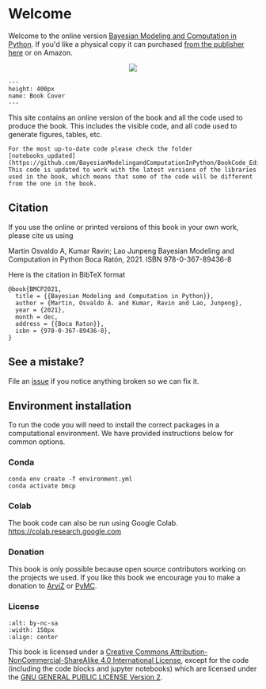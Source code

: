 # Welcome

Welcome to the online version
[Bayesian Modeling and Computation in Python]([https://www.routledge.com/Bayesian-Modeling-and-Computation-in-Python/Martin-Kumar-Lao/p/book/9780367894368](https://www.routledge.com/Bayesian-Modeling-and-Computation-in-Python/Martin-Kumar-Lao/p/book/9780367894368?utm_source=author&utm_medium=shared_link&utm_campaign=B043128_jm1_5ll_6rm_t081_1al_bayesianmodelingandcomputationinpythonauthorshare)). If you'd like a physical copy it can purchased 
[from the publisher here]([https://www.routledge.com/Bayesian-Modeling-and-Computation-in-Python/Martin-Kumar-Lao/p/book/9780367894368](https://www.routledge.com/Bayesian-Modeling-and-Computation-in-Python/Martin-Kumar-Lao/p/book/9780367894368?utm_source=author&utm_medium=shared_link&utm_campaign=B043128_jm1_5ll_6rm_t081_1al_bayesianmodelingandcomputationinpythonauthorshare)) or on Amazon.
<p align="center">
  <a href="https://www.amazon.com/Bayesian-Modeling-Computation-Chapman-Statistical/dp/036789436X?_encoding=UTF8&camp=1789&creative=9325&linkCode=ur2&tag=storypodca-20&linkId=2P4S6EY6B462X4AR" target="_blank" rel="noopener noreferrer" style="border:none;text-decoration:none"><img src="https://www.niftybuttons.com/amazon/amazon-button2.png"></a>


```{figure} ./Cover.jpg
---
height: 400px
name: Book Cover
---
```

This site contains an online version of the book and all the code used to produce the book.
This includes the visible code, and all code used to generate figures, tables, etc.


```{admonition} Updated code
For the most up-to-date code please check the folder [notebooks_updated](https://github.com/BayesianModelingandComputationInPython/BookCode_Edition1/tree/main/notebooks_updated). This code is updated to work with the latest versions of the libraries used in the book, which means that some of the code will be different from the one in the book.
```

## Citation

If you use the online or printed versions of this book in your own work, please cite us using

Martin Osvaldo A, Kumar Ravin; Lao Junpeng
Bayesian Modeling and Computation in Python
Boca Ratón, 2021. ISBN 978-0-367-89436-8

Here is the citation in BibTeX format

```
@book{BMCP2021,
  title = {{Bayesian Modeling and Computation in Python}},
  author = {Martin, Osvaldo A. and Kumar, Ravin and Lao, Junpeng},
  year = {2021},
  month = dec,
  address = {{Boca Raton}},
  isbn = {978-0-367-89436-8},
}
```

## See a mistake? 
File an [issue](https://github.com/BayesianModelingandComputationInPython/BookCode_Edition1/issues) if you notice anything broken so we can fix it.

## Environment installation
To run the code you will need to install the correct packages in a computational environment.
We have provided instructions below for common options.

### Conda
```
conda env create -f environment.yml
conda activate bmcp
```

### Colab
The book code can also be run using Google Colab.
https://colab.research.google.com


### Donation

This book is only possible because open source contributors working on the projects we used. If you like this book we encourage you to make a donation to [ArviZ](https://numfocus.org/arviz-bayesian-book-form) or [PyMC](https://numfocus.org/pymc-bayesian-book-form).

### License

```{image} https://mirrors.creativecommons.org/presskit/buttons/88x31/png/by-nc-sa.png
:alt: by-nc-sa
:width: 150px
:align: center
```

This book is licensed under a [Creative Commons Attribution-NonCommercial-ShareAlike 4.0 International License](http://creativecommons.org/licenses/by-nc-sa/4.0/), except for the code (including the code blocks and jupyter notebooks) which are licensed under the [GNU GENERAL PUBLIC LICENSE Version 2](https://github.com/BayesianModelingandComputationInPython/BookCode_Edition1/blob/main/LICENSE).
